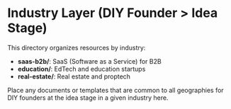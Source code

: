 # Industry Layer (DIY Founder > Idea Stage)

This directory organizes resources by industry:
- **saas-b2b/**: SaaS (Software as a Service) for B2B
- **education/**: EdTech and education startups
- **real-estate/**: Real estate and proptech

Place any documents or templates that are common to all geographies for DIY founders at the idea stage in a given industry here. 